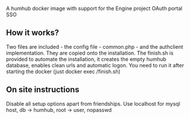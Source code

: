 A humhub docker image with support for the Engine project OAuth portal SSO

How it works?
------------

Two files are included - the config file - common.php - and the authclient implementation. They are copied onto the installation. The finish.sh is provided to automate the installation, it creates the empty humhub database, enables clean urls and automatic logon. You need to run it after starting the docker (just docker exec /finish.sh)

On site instructions
--------------------
Disable all setup options apart from friendships.
Use localhost for mysql host, db -> humhub, root -> user, nopasswd

